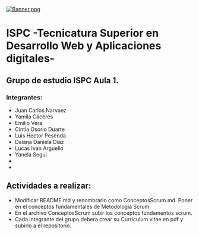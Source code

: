 [![Banner.png](https://i.postimg.cc/8PkmkXkx/Banner.png)](https://postimg.cc/K4VMJNM5)

<h1>ISPC -Tecnicatura Superior en Desarrollo Web y Aplicaciones digitales- </h1>

<h2>Grupo de estudio ISPC Aula 1.</h2>
<h3>Integrantes:</h3>
<ul>
<li>Juan Carlos Narvaez</li>
<li>Yamila Cáceres</li>
<li>Emilio Vera</li>
<li>Cintia Osorio Duarte</li>
<li>Luis Hector Pesenda</li>
<li>Daiana Daniela Diaz</li>
<li>Lucas Ivan Arguello</li>
<li>Yanela Segui</li>
<li></li>
<li></li>
 </ul>

<h2>Actividades a realizar:</h2>
<ul>
<li>Modificar README.md y renombrarlo como ConceptosScrum.md. Poner en el conceptos fundamentales de Metodologia Scrum.</li>
<li>En el archivo ConceptosScrum subir los conceptos fundamentos scrum.</li>
<li>Cada integrante del grupo debera crear su Curriculum vitae en pdf y subirlo a el repositorio.</li>
</ul>
